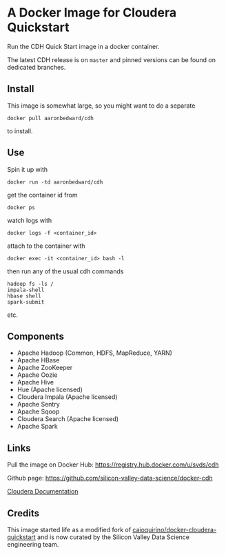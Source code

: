 
# A Docker Image for Cloudera Quickstart

Run the CDH Quick Start image in a docker container.

The latest CDH release is on `master` and pinned versions can be found on
dedicated branches.


## Install

This image is somewhat large, so you might want to do a separate

    docker pull aaronbedward/cdh

to install.


## Use

Spin it up with 

    docker run -td aaronbedward/cdh

get the container id from

    docker ps

watch logs with

    docker logs -f <container_id>

attach to the container with

    docker exec -it <container_id> bash -l

then run any of the usual cdh commands

    hadoop fs -ls /
    impala-shell
    hbase shell
    spark-submit

etc.


## Components

- Apache Hadoop (Common, HDFS, MapReduce, YARN)
- Apache HBase
- Apache ZooKeeper
- Apache Oozie
- Apache Hive
- Hue (Apache licensed)
- Cloudera Impala (Apache licensed)
- Apache Sentry
- Apache Sqoop
- Cloudera Search (Apache licensed)
- Apache Spark


## Links

Pull the image on Docker Hub: https://registry.hub.docker.com/u/svds/cdh

Github page: https://github.com/silicon-valley-data-science/docker-cdh

[Cloudera Documentation](http://www.cloudera.com/content/cloudera/en/documentation/core/latest/)


## Credits

This image started life as a modified fork of
[caioquirino/docker-cloudera-quickstart](https://github.com/caioquirino/docker-cloudera-quickstart.git)
and is now curated by the Silicon Valley Data Science engineering team.

